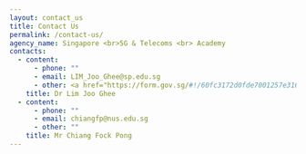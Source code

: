 ```yaml
---
layout: contact_us
title: Contact Us
permalink: /contact-us/
agency_name: Singapore <br>5G & Telecoms <br> Academy
contacts:
  - content:
      - phone: ""
      - email: LIM_Joo_Ghee@sp.edu.sg
      - other: <a href="https://form.gov.sg/#!/60fc3172d0fde7001257e316" target="_blank">link text</a>
    title: Dr Lim Joo Ghee
  - content:
      - phone: ""
      - email: chiangfp@nus.edu.sg
      - other: ""
    title: Mr Chiang Fock Pong
---
```

